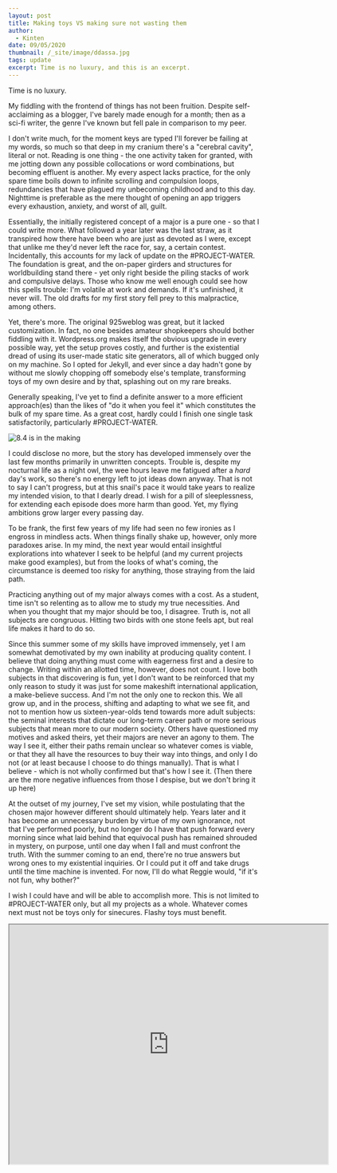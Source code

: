 ```yaml
---
layout: post
title: Making toys VS making sure not wasting them
author:
  - Kinten
date: 09/05/2020
thumbnail: /_site/image/ddassa.jpg
tags: update
excerpt: Time is no luxury, and this is an excerpt.
---
```

Time is no luxury. 

My fiddling with the frontend of things has not been fruition. Despite self-acclaiming as a blogger, I've barely made enough for a month; then as a sci-fi writer, the genre I've known but fell pale in comparison to my peer. 

I don't write much, for the moment keys are typed I'll forever be failing at my words, so much so that deep in my cranium there's a "cerebral cavity", literal or not. Reading is one thing - the one activity taken for granted, with me jotting down any possible collocations or word combinations, but becoming effluent is another. My every aspect lacks practice, for the only spare time boils down to infinite scrolling and compulsion loops, redundancies that have plagued my unbecoming childhood and to this day. Nighttime is preferable as the mere thought of opening an app triggers every exhaustion, anxiety, and worst of all, guilt.

Essentially, the initially registered concept of a major is a pure one - so that I could write more. What followed a year later was the last straw, as it transpired how there have been who are just as devoted as I were, except that unlike me they'd never left the race for, say, a certain contest. Incidentally, this accounts for my lack of update on the #PROJECT-WATER. The foundation is great, and the on-paper girders and structures for worldbuilding stand there - yet only right beside the piling stacks of work and compulsive delays. Those who know me well enough could see how this spells trouble: I'm volatile at work and demands. If it's unfinished, it never will. The old drafts for my first story fell prey to this malpractice, among others.

Yet, there's more. The original 925weblog was great, but it lacked customization. In fact, no one besides amateur shopkeepers should bother fiddling with it. Wordpress.org makes itself the obvious upgrade in every possible way, yet the setup proves costly, and further is the existential dread of using its user-made static site generators, all of which bugged only on my machine. So I opted for Jekyll, and ever since a day hadn't gone by without me slowly chopping off somebody else's template, transforming toys of my own desire and by that, splashing out on my rare breaks. 

Generally speaking, I've yet to find a definite answer to a more efficient approach(es) than the likes of "do it when you feel it" which constitutes the bulk of my spare time. As a great cost, hardly could I finish one single task satisfactorily, particularly #PROJECT-WATER. 

![](/_site/image/picskakosvki.png "8.4 is in the making")

I could disclose no more, but the story has developed immensely over the last few months primarily in unwritten concepts. Trouble is, despite my nocturnal life as a night owl, the wee hours leave me fatigued after a *hard* day's work, so there's no energy left to jot ideas down anyway. That is not to say I can't progress, but at this snail's pace it would take years to realize my intended vision, to that I dearly dread. I wish for a pill of sleeplessness, for extending each episode does more harm than good. Yet, my flying ambitions grow larger every passing day. 

To be frank, the first few years of my life had seen no few ironies as I engross in mindless acts. When things finally shake up, however, only more paradoxes arise. In my mind, the next year would entail insightful explorations into whatever I seek to be helpful (and my current projects make good examples), but from the looks of what's coming, the circumstance is deemed too risky for anything, those straying from the laid path. 

Practicing anything out of my major always comes with a cost. As a student, time isn't so relenting as to allow me to study my true necessities. And when you thought that my major should be too, I disagree. Truth is, not all subjects are congruous. Hitting two birds with one stone feels apt, but real life makes it hard to do so.  

Since this summer some of my skills have improved immensely, yet I am somewhat demotivated by my own inability at producing quality content. I believe that doing anything must come with eagerness first and a desire to change. Writing within an allotted time, however, does not count. I love both subjects in that discovering is fun, yet I don't want to be reinforced that my only reason to study it was just for some makeshift international application, a make-believe success. And I'm not the only one to reckon this. We all grow up, and in the process, shifting and adapting to what we see fit, and not to mention how us sixteen-year-olds tend towards more adult subjects: the seminal interests that dictate our long-term career path or more serious subjects that mean more to our modern society. Others have questioned my motives and asked theirs, yet their majors are never an agony to them. The way I see it, either their paths remain unclear so whatever comes is viable, or that they all have the resources to buy their way into things, and only I do not (or at least because I choose to do things manually). That is what I believe - which is not wholly confirmed but that's how I see it. (Then there are the more negative influences from those I despise, but we don't bring it up here)

At the outset of my journey, I've set my vision, while postulating that the chosen major however different should ultimately help. Years later and it has become an unnecessary burden by virtue of my own ignorance, not that I've performed poorly, but no longer do I have that push forward every morning since what laid behind that equivocal push has remained shrouded in mystery, on purpose, until one day when I fall and must confront the truth. With the summer coming to an end, there're no true answers but wrong ones to my existential inquiries. Or I could put it off and take drugs until the time machine is invented. For now, I'll do what Reggie would, "if it's not fun, why bother?"

I wish I could have and will be able to accomplish more. This is not limited to #PROJECT-WATER only, but all my projects as a whole. Whatever comes next must not be toys only for sinecures. Flashy toys must benefit.

<iframe src="https://drive.google.com/file/d/1ql7nZh6PiCshQR3San6L6IsOtWwfB8zC/preview" width="640" height="480"></iframe>